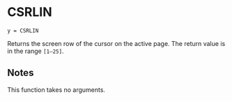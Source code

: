 # CSRLIN
`y = CSRLIN`

Returns the screen row of the cursor on the active page. The return value is in the range `[1—25]`.

## Notes
This function takes no arguments.